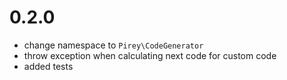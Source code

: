 # 0.2.0

- change namespace to `Pirey\CodeGenerator`
- throw exception when calculating next code for custom code
- added tests
